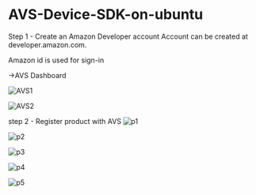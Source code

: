 # AVS-Device-SDK-on-ubuntu
Step 1 - Create an Amazon Developer account 
Account can be created at developer.amazon.com.

Amazon id is used for sign-in

->AVS Dashboard 

![AVS1](https://user-images.githubusercontent.com/63131401/110988858-14330b80-833f-11eb-9d11-baa0371ac288.png) 

![AVS2](https://user-images.githubusercontent.com/63131401/110989185-8146a100-833f-11eb-9df3-c621c8de7aa2.png)



step 2 - Register product with AVS
![p1](https://user-images.githubusercontent.com/63131401/110989515-0631ba80-8340-11eb-85d9-75f37dff0b42.png)

![p2](https://user-images.githubusercontent.com/63131401/110989520-0762e780-8340-11eb-8296-0c9e31f3aae7.png)

![p3](https://user-images.githubusercontent.com/63131401/110989523-07fb7e00-8340-11eb-804f-0d9f31b7ba5b.png)

![p4](https://user-images.githubusercontent.com/63131401/110989524-08941480-8340-11eb-8b6e-9ee9b8d9723e.png)

![p5](https://user-images.githubusercontent.com/63131401/110989527-092cab00-8340-11eb-89fb-11629f559f4f.png)





